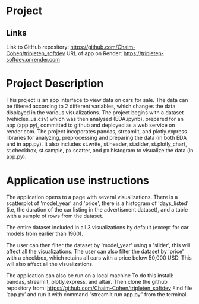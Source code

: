# Project

## Links
Link to GitHub repository: https://github.com/Chaim-Cohen/tripleten_softdev
URL of app on Render: https://tripleten-softdev.onrender.com

# Project Description

This project is an app interface to view data on cars for sale. The data can be filtered according to 2 different variables, which changes the data displayed in the various visualizations.
The project begins with a dataset (vehicles_us.csv) which was then analysed (EDA.ipynb), prepared for an app (app.py), committed to github and deployed as a web service on render.com.
The project incoporates pandas, streamlit, and plotly.express libraries for analyzing, preprocessing and preparing the data 
(in both EDA and in app.py). It also includes st.write, st.header, st.slider, st.plotly_chart, st.checkbox, st.sample, px.scatter, and px.histogram to visualize the data (in app.py).


# Application use instructions
The application opens to a page with several visualizations. There is a scatterplot of 'model_year' and 'price', there is a histogram of 'days_listed' (i.e, the duration of the car listing in the advertisment dataset), and a table with a sample of rows from the dataset.

The entire dataset included in all 3 visualizations by default (except for car models from earlier than 1960). 

The user can then filter the dataset by 'model_year' using a 'slider', this will affect all the visualizations.
The user can also filter the dataset by 'price' with a checkbox, which retains all cars with a price below 50,000 USD. This will also affect all the visualizations.

The application can also be run on a local machine
To do this install: pandas, streamlit, plotly.express, and altair.
Then clone the github repository from: https://github.com/Chaim-Cohen/tripleten_softdev
Find file ‘app.py’ and run it with command “streamlit run app.py” from the terminal. 
